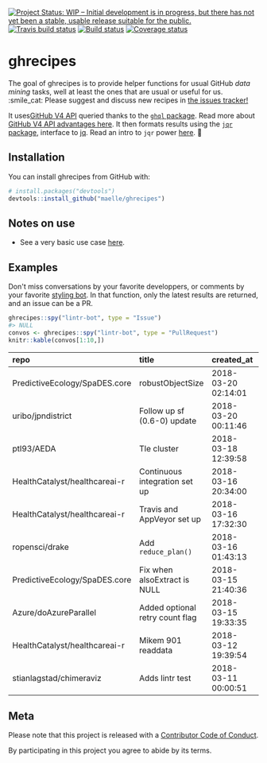 
<!-- README.md is generated from README.Rmd. Please edit that file -->
[![Project Status: WIP – Initial development is in progress, but there has not yet been a stable, usable release suitable for the public.](http://www.repostatus.org/badges/latest/wip.svg)](http://www.repostatus.org/#wip) [![Travis build status](https://travis-ci.org/maelle/ghrecipes.svg?branch=master)](https://travis-ci.org/maelle/ghrecipes) [![Build status](https://ci.appveyor.com/api/projects/status/8bh3hpjevms1rni0?svg=true)](https://ci.appveyor.com/project/ropensci/ghrecipes) [![Coverage status](https://codecov.io/gh/maelle/ghrecipes/branch/master/graph/badge.svg)](https://codecov.io/github/maelle/ghrecipes?branch=master)

ghrecipes
=========

The goal of ghrecipes is to provide helper functions for usual GitHub *data mining* tasks, well at least the ones that are usual or useful for us. :smile\_cat: Please suggest and discuss new recipes in [the issues tracker!](https://github.com/maelle/ghrecipes/issues)

It uses[GitHub V4 API](https://developer.github.com/v4/) queried thanks to the [`ghql` package](https://github.com/ropensci/ghql). Read more about [GitHub V4 API advantages here](https://developer.github.com/v4/#why-is-github-using-graphql). It then formats results using the [`jqr` package](https://github.com/ropensci/jqr), interface to [jq](https://stedolan.github.io/jq/). Read an intro to `jqr` power [here](http://www.carlboettiger.info/2017/12/11/data-rectangling-with-jq/). :rocket:

Installation
------------

You can install ghrecipes from GitHub with:

``` r
# install.packages("devtools")
devtools::install_github("maelle/ghrecipes")
```

Notes on use
------------

-   See a very basic use case [here](http://www.masalmon.eu/2018/03/04/hrbrpkgs/).

Examples
--------

Don't miss conversations by your favorite developpers, or comments by your favorite [styling bot](https://github.com/lintr-bot). In that function, only the latest results are returned, and an issue can be a PR.

``` r
ghrecipes::spy("lintr-bot", type = "Issue")
#> NULL
convos <- ghrecipes::spy("lintr-bot", type = "PullRequest")
knitr::kable(convos[1:10,])
```

| repo                          | title                           | created\_at         | state  | author        | url                                                                                                                               |  no\_comments|
|:------------------------------|:--------------------------------|:--------------------|:-------|:--------------|:----------------------------------------------------------------------------------------------------------------------------------|-------------:|
| PredictiveEcology/SpaDES.core | robustObjectSize                | 2018-03-20 02:14:01 | OPEN   | eliotmcintire | <a href='https://github.com/PredictiveEcology/SpaDES.core/pull/54'>https://github.com/PredictiveEcology/SpaDES.core/pull/54</a>   |             2|
| uribo/jpndistrict             | Follow up sf (0.6-0) update     | 2018-03-20 00:11:46 | MERGED | uribo         | <a href='https://github.com/uribo/jpndistrict/pull/11'>https://github.com/uribo/jpndistrict/pull/11</a>                           |             6|
| ptl93/AEDA                    | Tle cluster                     | 2018-03-18 12:39:58 | MERGED | ptl93         | <a href='https://github.com/ptl93/AEDA/pull/33'>https://github.com/ptl93/AEDA/pull/33</a>                                         |             7|
| HealthCatalyst/healthcareai-r | Continuous integration set up   | 2018-03-16 20:34:00 | MERGED | michaellevy   | <a href='https://github.com/HealthCatalyst/healthcareai-r/pull/947'>https://github.com/HealthCatalyst/healthcareai-r/pull/947</a> |            13|
| HealthCatalyst/healthcareai-r | Travis and AppVeyor set up      | 2018-03-16 17:32:30 | CLOSED | michaellevy   | <a href='https://github.com/HealthCatalyst/healthcareai-r/pull/944'>https://github.com/HealthCatalyst/healthcareai-r/pull/944</a> |            11|
| ropensci/drake                | Add `reduce_plan()`             | 2018-03-16 01:43:13 | MERGED | wlandau       | <a href='https://github.com/ropensci/drake/pull/327'>https://github.com/ropensci/drake/pull/327</a>                               |             2|
| PredictiveEcology/SpaDES.core | Fix when alsoExtract is NULL    | 2018-03-15 21:40:36 | MERGED | ygc2l         | <a href='https://github.com/PredictiveEcology/SpaDES.core/pull/53'>https://github.com/PredictiveEcology/SpaDES.core/pull/53</a>   |             1|
| Azure/doAzureParallel         | Added optional retry count flag | 2018-03-15 19:33:35 | MERGED | brnleehng     | <a href='https://github.com/Azure/doAzureParallel/pull/235'>https://github.com/Azure/doAzureParallel/pull/235</a>                 |             2|
| HealthCatalyst/healthcareai-r | Mikem 901 readdata              | 2018-03-12 19:39:54 | MERGED | mmastand      | <a href='https://github.com/HealthCatalyst/healthcareai-r/pull/934'>https://github.com/HealthCatalyst/healthcareai-r/pull/934</a> |            28|
| stianlagstad/chimeraviz       | Adds lintr test                 | 2018-03-11 00:00:51 | CLOSED | stianlagstad  | <a href='https://github.com/stianlagstad/chimeraviz/pull/40'>https://github.com/stianlagstad/chimeraviz/pull/40</a>               |             2|

Meta
----

Please note that this project is released with a [Contributor Code of Conduct](CODE_OF_CONDUCT.md).

By participating in this project you agree to abide by its terms.
